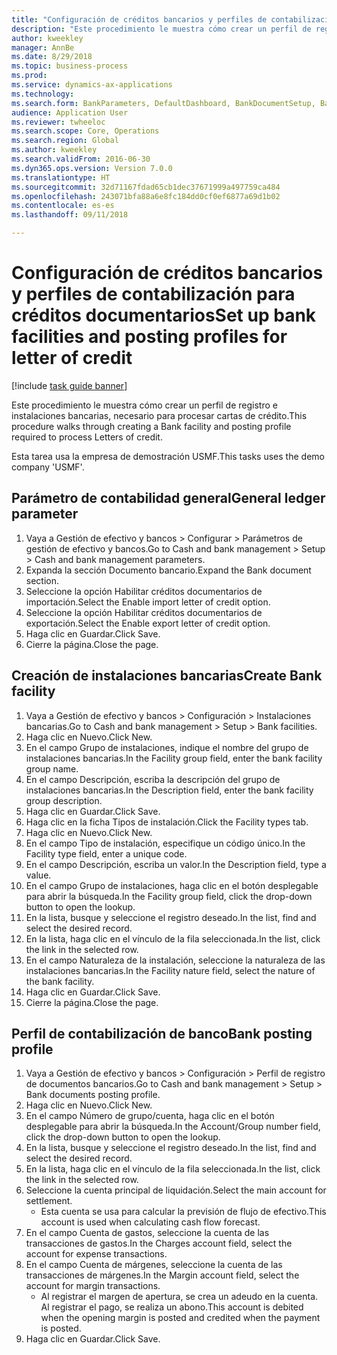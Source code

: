 ```yaml
--- 
title: "Configuración de créditos bancarios y perfiles de contabilización para créditos documentarios"
description: "Este procedimiento le muestra cómo crear un perfil de registro e instalaciones bancarias, necesario para procesar cartas de crédito."
author: kweekley
manager: AnnBe
ms.date: 8/29/2018
ms.topic: business-process
ms.prod: 
ms.service: dynamics-ax-applications
ms.technology: 
ms.search.form: BankParameters, DefaultDashboard, BankDocumentSetup, BankDocumentPosting
audience: Application User
ms.reviewer: twheeloc
ms.search.scope: Core, Operations
ms.search.region: Global
ms.author: kweekley
ms.search.validFrom: 2016-06-30
ms.dyn365.ops.version: Version 7.0.0
ms.translationtype: HT
ms.sourcegitcommit: 32d71167fdad65cb1dec37671999a497759ca484
ms.openlocfilehash: 243071bfa88a6e8fc184dd0cf0ef6877a69d1b02
ms.contentlocale: es-es
ms.lasthandoff: 09/11/2018

---
```

# <a name="set-up-bank-facilities-and-posting-profiles-for-letter-of-credit"></a><span data-ttu-id="f85aa-103">Configuración de créditos bancarios y perfiles de contabilización para créditos documentarios</span><span class="sxs-lookup"><span data-stu-id="f85aa-103">Set up bank facilities and posting profiles for letter of credit</span></span>

[!include [task guide banner](../../includes/task-guide-banner.md)]

<span data-ttu-id="f85aa-104">Este procedimiento le muestra cómo crear un perfil de registro e instalaciones bancarias, necesario para procesar cartas de crédito.</span><span class="sxs-lookup"><span data-stu-id="f85aa-104">This procedure walks through creating a Bank facility and posting profile required to process Letters of credit.</span></span> 

<span data-ttu-id="f85aa-105">Esta tarea usa la empresa de demostración USMF.</span><span class="sxs-lookup"><span data-stu-id="f85aa-105">This tasks uses the demo company 'USMF'.</span></span>






## <a name="general-ledger-parameter"></a><span data-ttu-id="f85aa-106">Parámetro de contabilidad general</span><span class="sxs-lookup"><span data-stu-id="f85aa-106">General ledger parameter</span></span>
1. <span data-ttu-id="f85aa-107">Vaya a Gestión de efectivo y bancos > Configurar > Parámetros de gestión de efectivo y bancos.</span><span class="sxs-lookup"><span data-stu-id="f85aa-107">Go to Cash and bank management > Setup > Cash and bank management parameters.</span></span>
2. <span data-ttu-id="f85aa-108">Expanda la sección Documento bancario.</span><span class="sxs-lookup"><span data-stu-id="f85aa-108">Expand the Bank document section.</span></span>
3. <span data-ttu-id="f85aa-109">Seleccione la opción Habilitar créditos documentarios de importación.</span><span class="sxs-lookup"><span data-stu-id="f85aa-109">Select the Enable import letter of credit option.</span></span>
4. <span data-ttu-id="f85aa-110">Seleccione la opción Habilitar créditos documentarios de exportación.</span><span class="sxs-lookup"><span data-stu-id="f85aa-110">Select the Enable export letter of credit option.</span></span>
5. <span data-ttu-id="f85aa-111">Haga clic en Guardar.</span><span class="sxs-lookup"><span data-stu-id="f85aa-111">Click Save.</span></span>
6. <span data-ttu-id="f85aa-112">Cierre la página.</span><span class="sxs-lookup"><span data-stu-id="f85aa-112">Close the page.</span></span>

## <a name="create-bank-facility"></a><span data-ttu-id="f85aa-113">Creación de instalaciones bancarias</span><span class="sxs-lookup"><span data-stu-id="f85aa-113">Create Bank facility</span></span>
1. <span data-ttu-id="f85aa-114">Vaya a Gestión de efectivo y bancos > Configuración > Instalaciones bancarias.</span><span class="sxs-lookup"><span data-stu-id="f85aa-114">Go to Cash and bank management > Setup > Bank facilities.</span></span>
2. <span data-ttu-id="f85aa-115">Haga clic en Nuevo.</span><span class="sxs-lookup"><span data-stu-id="f85aa-115">Click New.</span></span>
3. <span data-ttu-id="f85aa-116">En el campo Grupo de instalaciones, indique el nombre del grupo de instalaciones bancarias.</span><span class="sxs-lookup"><span data-stu-id="f85aa-116">In the Facility group field, enter the bank facility group name.</span></span>
4. <span data-ttu-id="f85aa-117">En el campo Descripción, escriba la descripción del grupo de instalaciones bancarias.</span><span class="sxs-lookup"><span data-stu-id="f85aa-117">In the Description field, enter the bank facility group description.</span></span>
5. <span data-ttu-id="f85aa-118">Haga clic en Guardar.</span><span class="sxs-lookup"><span data-stu-id="f85aa-118">Click Save.</span></span>
6. <span data-ttu-id="f85aa-119">Haga clic en la ficha Tipos de instalación.</span><span class="sxs-lookup"><span data-stu-id="f85aa-119">Click the Facility types tab.</span></span>
7. <span data-ttu-id="f85aa-120">Haga clic en Nuevo.</span><span class="sxs-lookup"><span data-stu-id="f85aa-120">Click New.</span></span>
8. <span data-ttu-id="f85aa-121">En el campo Tipo de instalación, especifique un código único.</span><span class="sxs-lookup"><span data-stu-id="f85aa-121">In the Facility type field, enter a unique code.</span></span>
9. <span data-ttu-id="f85aa-122">En el campo Descripción, escriba un valor.</span><span class="sxs-lookup"><span data-stu-id="f85aa-122">In the Description field, type a value.</span></span>
10. <span data-ttu-id="f85aa-123">En el campo Grupo de instalaciones, haga clic en el botón desplegable para abrir la búsqueda.</span><span class="sxs-lookup"><span data-stu-id="f85aa-123">In the Facility group field, click the drop-down button to open the lookup.</span></span>
11. <span data-ttu-id="f85aa-124">En la lista, busque y seleccione el registro deseado.</span><span class="sxs-lookup"><span data-stu-id="f85aa-124">In the list, find and select the desired record.</span></span>
12. <span data-ttu-id="f85aa-125">En la lista, haga clic en el vínculo de la fila seleccionada.</span><span class="sxs-lookup"><span data-stu-id="f85aa-125">In the list, click the link in the selected row.</span></span>
13. <span data-ttu-id="f85aa-126">En el campo Naturaleza de la instalación, seleccione la naturaleza de las instalaciones bancarias.</span><span class="sxs-lookup"><span data-stu-id="f85aa-126">In the Facility nature field, select the nature of the bank facility.</span></span>
14. <span data-ttu-id="f85aa-127">Haga clic en Guardar.</span><span class="sxs-lookup"><span data-stu-id="f85aa-127">Click Save.</span></span>
15. <span data-ttu-id="f85aa-128">Cierre la página.</span><span class="sxs-lookup"><span data-stu-id="f85aa-128">Close the page.</span></span>

## <a name="bank-posting-profile"></a><span data-ttu-id="f85aa-129">Perfil de contabilización de banco</span><span class="sxs-lookup"><span data-stu-id="f85aa-129">Bank posting profile</span></span>
1. <span data-ttu-id="f85aa-130">Vaya a Gestión de efectivo y bancos > Configuración > Perfil de registro de documentos bancarios.</span><span class="sxs-lookup"><span data-stu-id="f85aa-130">Go to Cash and bank management > Setup > Bank documents posting profile.</span></span>
2. <span data-ttu-id="f85aa-131">Haga clic en Nuevo.</span><span class="sxs-lookup"><span data-stu-id="f85aa-131">Click New.</span></span>
3. <span data-ttu-id="f85aa-132">En el campo Número de grupo/cuenta, haga clic en el botón desplegable para abrir la búsqueda.</span><span class="sxs-lookup"><span data-stu-id="f85aa-132">In the Account/Group number field, click the drop-down button to open the lookup.</span></span>
4. <span data-ttu-id="f85aa-133">En la lista, busque y seleccione el registro deseado.</span><span class="sxs-lookup"><span data-stu-id="f85aa-133">In the list, find and select the desired record.</span></span>
5. <span data-ttu-id="f85aa-134">En la lista, haga clic en el vínculo de la fila seleccionada.</span><span class="sxs-lookup"><span data-stu-id="f85aa-134">In the list, click the link in the selected row.</span></span>
6. <span data-ttu-id="f85aa-135">Seleccione la cuenta principal de liquidación.</span><span class="sxs-lookup"><span data-stu-id="f85aa-135">Select the main account for settlement.</span></span>
    * <span data-ttu-id="f85aa-136">Esta cuenta se usa para calcular la previsión de flujo de efectivo.</span><span class="sxs-lookup"><span data-stu-id="f85aa-136">This account is used when calculating cash flow forecast.</span></span>  
7. <span data-ttu-id="f85aa-137">En el campo Cuenta de gastos, seleccione la cuenta de las transacciones de gastos.</span><span class="sxs-lookup"><span data-stu-id="f85aa-137">In the Charges account field, select the account for expense transactions.</span></span>
8. <span data-ttu-id="f85aa-138">En el campo Cuenta de márgenes, seleccione la cuenta de las transacciones de márgenes.</span><span class="sxs-lookup"><span data-stu-id="f85aa-138">In the Margin account field, select the account for margin transactions.</span></span>
    * <span data-ttu-id="f85aa-139">Al registrar el margen de apertura, se crea un adeudo en la cuenta. Al registrar el pago, se realiza un abono.</span><span class="sxs-lookup"><span data-stu-id="f85aa-139">This account is debited when the opening margin is posted and credited when the payment is posted.</span></span>  
9. <span data-ttu-id="f85aa-140">Haga clic en Guardar.</span><span class="sxs-lookup"><span data-stu-id="f85aa-140">Click Save.</span></span>


